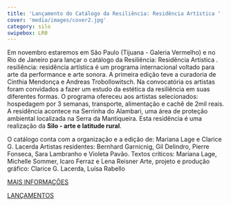 ```yaml
---
title: 'Lançamento do Catálogo da Resiliência: Residência Artística '
cover: 'media/images/cover2.jpg'
category: silo
swipebox: LR0
---
```

Em novembro estaremos em São Paulo (Tijuana - Galeria Vermelho) e no Rio de Janeiro para lançar o catálogo da Resiliência: Residência Artística . 
resiliência: residência artística é um programa internacional voltado para arte da performance e arte sonora. A primeira edição teve a curadoria de Cinthia Mendonça e Andreas Trobollowitsch.
Na convocatória os artistas foram convidados a fazer um estudo da estética da resiliência em suas diferentes formas. O programa ofereceu aos artistas selecionados: hospedagem por 3 semanas, transporte, alimentação e cachê de 2mil reais. 
A residência acontece na Serrinha do Alambari, uma área de proteção ambiental localizada na Serra da Mantiqueira. Esta residência é uma realização da **Silo - arte e latitude rural**.

O catálogo conta com a organização e a edição de: Mariana Lage e Clarice G. Lacerda 
Artistas residentes: Bernhard Garnicnig, Gil Delindro, Pierre Fonseca, Sara Lambranho e Violeta Pavão. 
Textos críticos: Mariana Lage, Michelle Sommer, Icaro Ferraz e Lena Reisner
Arte, projeto e produção gráfico: Clarice G. Lacerda, Luísa Rabello 

[MAIS INFORMAÇÕES](https://www.facebook.com/resiliencia.residencia)

[LANÇAMENTOS](https://www.facebook.com/events/1616554285062867/permalink/1627439613974334)

